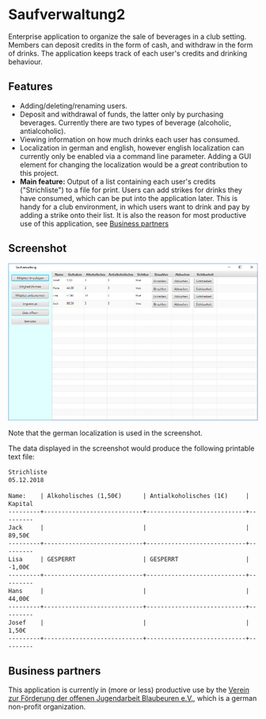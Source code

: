 # Saufverwaltung2

Enterprise application to organize the sale of beverages in a club setting. Members can deposit credits in the form of cash, and withdraw in the form of drinks. The application keeps track of each user's credits and drinking behaviour.

## Features

- Adding/deleting/renaming users.
- Deposit and withdrawal of funds, the latter only by purchasing beverages. Currently there are two types of beverage (alcoholic, antialcoholic).
- Viewing information on how much drinks each user has consumed.
- Localization in german and english, however english localization can currently only be enabled via a command line parameter. Adding a GUI element for changing the localization would be a *great* contribution to this project.
- **Main feature:** Output of a list containing each user's credits ("Strichliste") to a file for print. Users can add strikes for drinks they have consumed, which can be put into the application later. This is handy for a club environment, in which users want to drink and pay by adding a strike onto their list. It is also the reason for most productive use of this application, see [Business partners](#business-partners)

## Screenshot

![Screenshot](media/screenshot.png)

Note that the german localization is used in the screenshot. 

The data displayed in the screenshot would produce the following printable text file: 

```
Strichliste                                                        05.12.2018

Name:    | Alkoholisches (1,50€)      | Antialkoholisches (1€)     | Kapital 
---------+----------------------------+----------------------------+---------
Jack     |                            |                            |   89,50€
---------+----------------------------+----------------------------+---------
Lisa     | GESPERRT                   | GESPERRT                   |   -1,00€
---------+----------------------------+----------------------------+---------
Hans     |                            |                            |   44,00€
---------+----------------------------+----------------------------+---------
Josef    |                            |                            |    1,50€
---------+----------------------------+----------------------------+---------

```

## Business partners

This application is currently in (more or less) productive use by the [Verein zur Förderung der offenen Jugendarbeit Blaubeuren e.V.](https://www.facebook.com/JuHaBlb/), which is a german non-profit organization.

